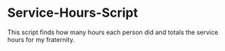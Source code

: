# Service-Hours-Script
This script finds how many hours each person did and totals the service hours for my fraternity.
